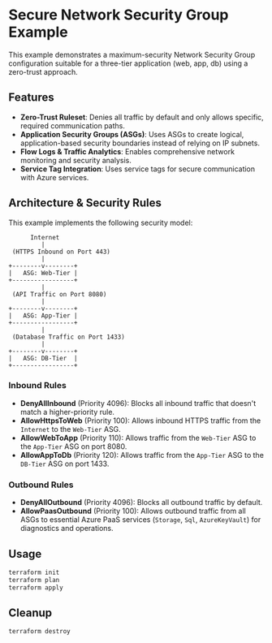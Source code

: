 # Secure Network Security Group Example

This example demonstrates a maximum-security Network Security Group configuration suitable for a three-tier application (web, app, db) using a zero-trust approach.

## Features

- **Zero-Trust Ruleset**: Denies all traffic by default and only allows specific, required communication paths.
- **Application Security Groups (ASGs)**: Uses ASGs to create logical, application-based security boundaries instead of relying on IP subnets.
- **Flow Logs & Traffic Analytics**: Enables comprehensive network monitoring and security analysis.
- **Service Tag Integration**: Uses service tags for secure communication with Azure services.

## Architecture & Security Rules

This example implements the following security model:

```
      Internet
         |
 (HTTPS Inbound on Port 443)
         |
+--------v--------+
|   ASG: Web-Tier |
+-----------------+
         |
 (API Traffic on Port 8080)
         |
+--------v--------+
|   ASG: App-Tier |
+-----------------+
         |
 (Database Traffic on Port 1433)
         |
+--------v--------+
|   ASG: DB-Tier  |
+-----------------+
```

### Inbound Rules
- **DenyAllInbound** (Priority 4096): Blocks all inbound traffic that doesn't match a higher-priority rule.
- **AllowHttpsToWeb** (Priority 100): Allows inbound HTTPS traffic from the `Internet` to the `Web-Tier` ASG.
- **AllowWebToApp** (Priority 110): Allows traffic from the `Web-Tier` ASG to the `App-Tier` ASG on port 8080.
- **AllowAppToDb** (Priority 120): Allows traffic from the `App-Tier` ASG to the `DB-Tier` ASG on port 1433.

### Outbound Rules
- **DenyAllOutbound** (Priority 4096): Blocks all outbound traffic by default.
- **AllowPaasOutbound** (Priority 100): Allows outbound traffic from all ASGs to essential Azure PaaS services (`Storage`, `Sql`, `AzureKeyVault`) for diagnostics and operations.

## Usage

```bash
terraform init
terraform plan
terraform apply
```

## Cleanup

```bash
terraform destroy
```